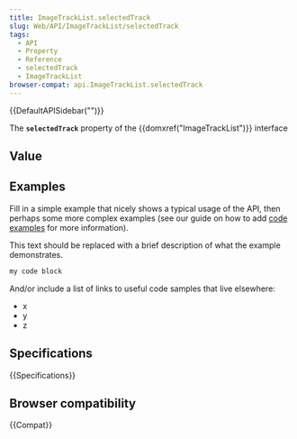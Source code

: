 ```yaml
---
title: ImageTrackList.selectedTrack
slug: Web/API/ImageTrackList/selectedTrack
tags:
  - API
  - Property
  - Reference
  - selectedTrack
  - ImageTrackList
browser-compat: api.ImageTrackList.selectedTrack
---
```

{{DefaultAPISidebar("")}}

The **`selectedTrack`** property of the {{domxref("ImageTrackList")}} interface 

## Value



## Examples

Fill in a simple example that nicely shows a typical usage of the API, then perhaps some more complex examples (see our guide on how to add [code examples](/en-US/docs/MDN/Contribute/Structures/Code_examples) for more information).

This text should be replaced with a brief description of what the example demonstrates.

```js
my code block
```

And/or include a list of links to useful code samples that live elsewhere:

*   x
*   y
*   z

## Specifications

{{Specifications}}

## Browser compatibility

{{Compat}}


